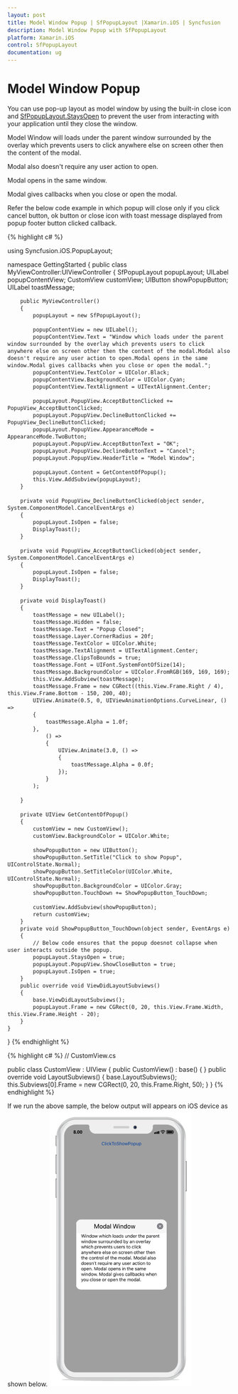 ```yaml
---
layout: post
title: Model Window Popup | SfPopupLayout |Xamarin.iOS | Syncfusion
description: Model Window Popup with SfPopupLayout
platform: Xamarin.iOS
control: SfPopupLayout
documentation: ug
--- 
```


# Model Window Popup

You can use pop-up layout as model window by using the built-in close icon and [SfPopupLayout.StaysOpen](https://help.syncfusion.com/cr/cref_files/xamarin-ios/sfpopuplayout/Syncfusion.SfPopupLayout.iOS~Syncfusion.iOS.PopupLayout.SfPopupLayout~StaysOpen.html) to prevent the user from interacting with your application until they close the window.

Model Window will loads under the parent window surrounded by the overlay which prevents users to click anywhere else on screen other then the content of the modal.

Modal also doesn't require any user action to open.

Modal opens in the same window.

Modal gives callbacks when you close or open the modal.

Refer the below code example in which popup will close only if you click cancel button, ok button or close icon with toast message displayed from popup footer button clicked callback.

{% highlight c# %}

using Syncfusion.iOS.PopupLayout;

namespace GettingStarted
{
    public class MyViewController:UIViewController
    {
        SfPopupLayout popupLayout;
        UILabel popupContentView;
        CustomView customView;
        UIButton showPopupButton;
        UILabel toastMessage;
       
        public MyViewController()
        {
            popupLayout = new SfPopupLayout();

            popupContentView = new UILabel();
            popupContentView.Text = "Window which loads under the parent window surrounded by the overlay which prevents users to click anywhere else on screen other then the content of the modal.Modal also doesn't require any user action to open.Modal opens in the same window.Modal gives callbacks when you close or open the modal.";
            popupContentView.TextColor = UIColor.Black;
            popupContentView.BackgroundColor = UIColor.Cyan;
            popupContentView.TextAlignment = UITextAlignment.Center;

            popupLayout.PopupView.AcceptButtonClicked += PopupView_AcceptButtonClicked;
            popupLayout.PopupView.DeclineButtonClicked += PopupView_DeclineButtonClicked;
            popupLayout.PopupView.AppearanceMode = AppearanceMode.TwoButton;
            popupLayout.PopupView.AcceptButtonText = "OK";
            popupLayout.PopupView.DeclineButtonText = "Cancel";
            popupLayout.PopupView.HeaderTitle = "Model Window";

            popupLayout.Content = GetContentOfPopup();
            this.View.AddSubview(popupLayout);
        }

        private void PopupView_DeclineButtonClicked(object sender, System.ComponentModel.CancelEventArgs e)
        {
            popupLayout.IsOpen = false;
            DisplayToast();
        }

        private void PopupView_AcceptButtonClicked(object sender, System.ComponentModel.CancelEventArgs e)
        {
            popupLayout.IsOpen = false;
            DisplayToast();
        }

        private void DisplayToast()
        {
            toastMessage = new UILabel();
            toastMessage.Hidden = false;
            toastMessage.Text = "Popup Closed";
            toastMessage.Layer.CornerRadius = 20f;
            toastMessage.TextColor = UIColor.White;
            toastMessage.TextAlignment = UITextAlignment.Center;
            toastMessage.ClipsToBounds = true;
            toastMessage.Font = UIFont.SystemFontOfSize(14);
            toastMessage.BackgroundColor = UIColor.FromRGB(169, 169, 169);
            this.View.AddSubview(toastMessage);
            toastMessage.Frame = new CGRect((this.View.Frame.Right / 4), this.View.Frame.Bottom - 150, 200, 40);
            UIView.Animate(0.5, 0, UIViewAnimationOptions.CurveLinear, () =>
            {
                toastMessage.Alpha = 1.0f;
            },
                () =>
                {
                    UIView.Animate(3.0, () =>
                    {
                        toastMessage.Alpha = 0.0f;
                    });
                }
            );

        }

        private UIView GetContentOfPopup()
        {
            customView = new CustomView();
            customView.BackgroundColor = UIColor.White;

            showPopupButton = new UIButton();
            showPopupButton.SetTitle("Click to show Popup", UIControlState.Normal);
            showPopupButton.SetTitleColor(UIColor.White, UIControlState.Normal);
            showPopupButton.BackgroundColor = UIColor.Gray;
            showPopupButton.TouchDown += ShowPopupButton_TouchDown;

            customView.AddSubview(showPopupButton);
            return customView;
        }
        private void ShowPopupButton_TouchDown(object sender, EventArgs e)
        {
            // Below code ensures that the popup doesnot collapse when user interacts outside the popup.
            popupLayout.StaysOpen = true;
            popupLayout.PopupView.ShowCloseButton = true;
            popupLayout.IsOpen = true;   
        }
        public override void ViewDidLayoutSubviews()
        {
            base.ViewDidLayoutSubviews();
            popupLayout.Frame = new CGRect(0, 20, this.View.Frame.Width, this.View.Frame.Height - 20);
        }
    }
}
{% endhighlight %}

{% highlight c# %}
// CustomView.cs

public class CustomView : UIView
{
    public CustomView() : base()
    {
    }
    public override void LayoutSubviews()
    {
        base.LayoutSubviews();
        this.Subviews[0].Frame = new CGRect(0, 20, this.Frame.Right, 50);
    }
}
{% endhighlight %}

If we run the above sample, the below output will appears on iOS device as shown below.
![](GettingStarted_images/ModelView.png)